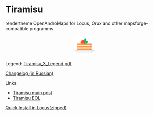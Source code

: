 # Tiramisu

 rendertheme OpenAndroMaps for Locus, Orux and other mapsforge-compatible programms
<div align="center">

![Tiramisu.png](Tiramisu.png)

</div>

Legend: [Tiramisu_3_Legend.pdf](Tiramisu_3_Legend.pdf)

[Changelog (in Russian)](Tiramisu-changelog.txt)  

Links:

- [Tiramisu main post](https://tartamillo.wordpress.com/tiramisu/)
- [Tiramisu EOL](https://tartamillo.wordpress.com/2022/01/03/tiramisu-eol/)

[Quick Install in Locus(zipped)](locus-actions://https/github.com/IgorMagellan/Tiramisu/blob/main/locusaction.xml)

